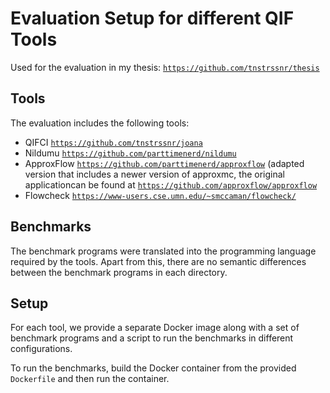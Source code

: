# Evaluation Setup for different QIF Tools

Used for the evaluation in my thesis: [``https://github.com/tnstrssnr/thesis``](https://github.com/tnstrssnr/thesis)

## Tools
The evaluation includes the following tools:
- QIFCI [``https://github.com/tnstrssnr/joana``](https://github.com/tnstrssnr/joana)
- Nildumu  [``https://github.com/parttimenerd/nildumu``](https://github.com/parttimenerd/nildumu)
- ApproxFlow [``https://github.com/parttimenerd/approxflow``](https://github.com/parttimenerd/approxflow)
    (adapted version that includes a newer version of approxmc, the original applicationcan be found at [``https://github.com/approxflow/approxflow``](https://github.com/approxflow/approxflow)
- Flowcheck [``https://www-users.cse.umn.edu/~smccaman/flowcheck/``](https://www-users.cse.umn.edu/~smccaman/flowcheck/)

## Benchmarks
The benchmark programs were translated into the programming language required by the tools. Apart from this, there are no semantic differences between the benchmark programs in each directory.

## Setup
For each tool, we provide a separate Docker image along with a set of benchmark programs and a script to run the benchmarks in different configurations.

To run the benchmarks, build the Docker container from the provided ``Dockerfile`` and then run the container.